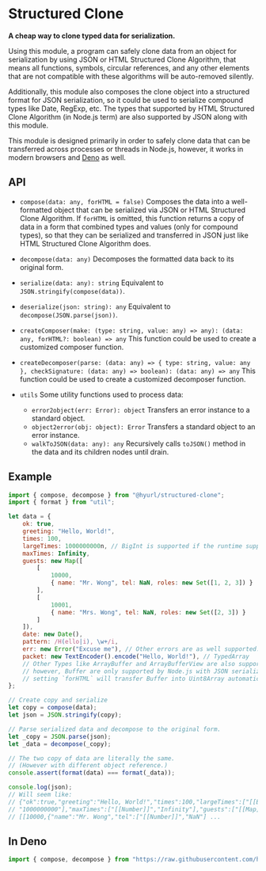# Structured Clone

**A cheap way to clone typed data for serialization.**

Using this module, a program can safely clone data from an object for
serialization by using JSON or HTML Structured Clone Algorithm, that means all
functions, symbols, circular references, and any other elements that are not
compatible with these algorithms will be auto-removed silently.

Additionally, this module also composes the clone object into a structured
format for JSON serialization, so it could be used to serialize compound types
like Date, RegExp, etc. The types that supported by HTML Structured Clone
Algorithm (in Node.js term) are also supported by JSON along with this module.

This module is designed primarily in order to safely clone data that can be
transferred across processes or threads in Node.js, however, it works in modern
browsers and [Deno](https://deno.land) as well.

## API

- `compose(data: any, forHTML = false)` Composes the data into a well-formatted
    object that can be serialized via JSON or HTML Structured Clone Algorithm.
    If `forHTML` is omitted, this function returns a copy of data in a form that
    combined types and values (only for compound types), so that they can be
    serialized and transferred in JSON just like HTML Structured Clone Algorithm
    does.

- `decompose(data: any)` Decomposes the formatted data back to its original form.

- `serialize(data: any): string` Equivalent to `JSON.stringify(compose(data))`.
- `deserialize(json: string): any` Equivalent to `decompose(JSON.parse(json))`.

- `createComposer(make: (type: string, value: any) => any): (data: any, forHTML?: boolean) => any`
    This function could be used to create a customized composer function.

- `createDecomposer(parse: (data: any) => { type: string, value: any }, checkSignature: (data: any) => boolean): (data: any) => any`
    This function could be used to create a customized decomposer function.

- `utils` Some utility functions used to process data:
    - `error2object(err: Error): object` Transfers an error instance to a
        standard object.
    - `object2error(obj: object): Error` Transfers a standard object to an
        error instance.
    - `walkToJSON(data: any): any` Recursively calls `toJSON()` method in the
        data and its children nodes until drain.

## Example

```js
import { compose, decompose } from "@hyurl/structured-clone";
import { format } from "util";

let data = {
    ok: true,
    greeting: "Hello, World!",
    times: 100,
    largeTimes: 1000000000n, // BigInt is supported if the runtime supports it.
    maxTimes: Infinity,
    guests: new Map([
        [
            10000,
            { name: "Mr. Wong", tel: NaN, roles: new Set([1, 2, 3]) }
        ],
        [
            10001,
            { name: "Mrs. Wong", tel: NaN, roles: new Set([2, 3]) }
        ]
    ]),
    date: new Date(),
    pattern: /H(ello|i), \w+/i,
    err: new Error("Excuse me"), // Other errors are as well supported.
    packet: new TextEncoder().encode("Hello, World!"), // TypedArray
    // Other Types like ArrayBuffer and ArrayBufferView are also supported,
    // however, Buffer are only supported by Node.js with JSON serialization,
    // setting `forHTML` will transfer Buffer into Uint8Array automatically.
};

// Create copy and serialize
let copy = compose(data);
let json = JSON.stringify(copy);

// Parse serialized data and decompose to the original form. 
let _copy = JSON.parse(json);
let _data = decompose(_copy);

// The two copy of data are literally the same.
// (However with different object reference.)
console.assert(format(data) === format(_data));

console.log(json);
// Will seem like:
// {"ok":true,"greeting":"Hello, World!","times":100,"largeTimes":["[[BigInt]]",
// "1000000000"],"maxTimes":["[[Number]]","Infinity"],"guests":["[[Map]]",
// [[10000,{"name":"Mr. Wong","tel":["[[Number]]","NaN"] ...
```

## In Deno

```ts
import { compose, decompose } from "https://raw.githubusercontent.com/hyurl/structured-clone/master/lib/index.js";
```
